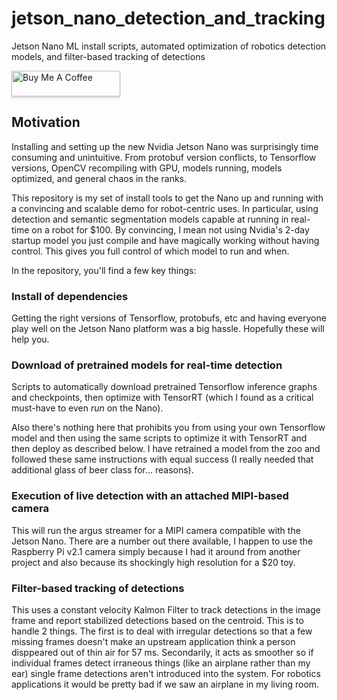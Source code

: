# jetson_nano_detection_and_tracking
Jetson Nano ML install scripts, automated optimization of robotics detection models, and filter-based tracking of detections

<a href="https://www.buymeacoffee.com/stevemacenski" target="_blank"><img src="https://www.buymeacoffee.com/assets/img/custom_images/orange_img.png" alt="Buy Me A Coffee" style="height: 41px !important;width: 174px !important;box-shadow: 0px 3px 2px 0px rgba(190, 190, 190, 0.5) !important;-webkit-box-shadow: 0px 3px 2px 0px rgba(190, 190, 190, 0.5) !important;" ></a>

## Motivation

Installing and setting up the new Nvidia Jetson Nano was surprisingly time consuming and unintuitive. From protobuf version conflicts, to Tensorflow versions, OpenCV recompiling with GPU, models running, models optimized, and general chaos in the ranks.

This repository is my set of install tools to get the Nano up and running with a convincing and scalable demo for robot-centric uses. In particular, using detection and semantic segmentation models capable at running in real-time on a robot for $100. By convincing, I mean not using Nvidia's 2-day startup model you just compile and have magically working without having control. This gives you full control of which model to run and when. 

In the repository, you'll find a few key things:

### Install of dependencies

Getting the right versions of Tensorflow, protobufs, etc and having everyone play well on the Jetson Nano platform was a big hassle. Hopefully these will help you.

### Download of pretrained models for real-time detection 

Scripts to automatically download pretrained Tensorflow inference graphs and checkpoints, then optimize with TensorRT (which I found as a critical must-have to even *run* on the Nano).

Also there's nothing here that prohibits you from using your own Tensorflow model and then using the same scripts to optimize it with TensorRT and then deploy as described below. I have retrained a model from the zoo and followed these same instructions with equal success (I really needed that additional glass of beer class for... reasons).

### Execution of live detection with an attached MIPI-based camera

This will run the argus streamer for a MIPI camera compatible with the Jetson Nano. There are a number out there available, I happen to use the Raspberry Pi v2.1 camera simply because I had it around from another project and also because its shockingly high resolution for a $20 toy. 

### Filter-based tracking of detections

This uses a constant velocity Kalmon Filter to track detections in the image frame and report stabilized detections based on the centroid. This is to handle 2 things. The first is to deal with irregular detections so that a few missing frames doesn't make an upstream application think a person disppeared out of thin air for 57 ms. Secondarily, it acts as smoother so if individual frames detect irraneous things (like an airplane rather than my ear) single frame detections aren't introduced into the system. For robotics applications it would be pretty bad if we saw an airplane in my living room. 

